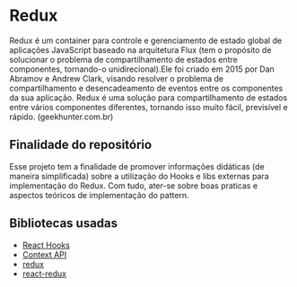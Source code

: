 # Redux

Redux é um container para controle e gerenciamento de estado global de aplicações JavaScript baseado na arquitetura Flux (tem o propósito de solucionar o problema de compartilhamento de estados entre componentes, tornando-o unidirecional).Ele foi criado em 2015 por Dan Abramov e Andrew Clark, visando resolver o problema de compartilhamento e desencadeamento de eventos entre os componentes da sua aplicação. Redux é uma solução para compartilhamento de estados entre vários componentes diferentes, tornando isso muito fácil, previsível e rápido. (geekhunter.com.br)

## Finalidade do repositório

Esse projeto tem a finalidade de promover informações didáticas (de maneira simplificada) sobre a utilização do Hooks e libs externas para implementação do Redux. Com tudo, ater-se sobre boas praticas e aspectos teóricos de implementação do pattern.

## Bibliotecas usadas

* [React Hooks](https://reactjs.org/docs/hooks-intro.html)
* [Context API](https://pt-br.reactjs.org/docs/context.html)
* [redux](https://redux.js.org/introduction/getting-started)
* [react-redux](https://react-redux.js.org/introduction/getting-started)

